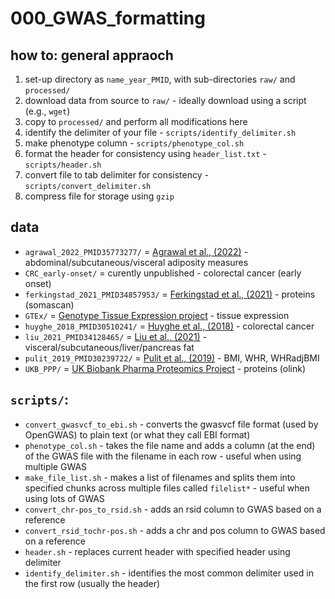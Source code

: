 # 000_GWAS_formatting

## how to: general appraoch
1. set-up directory as `name_year_PMID`, with sub-directories `raw/` and `processed/`
2. download data from source to `raw/` - ideally download using a script (e.g., `wget`)
4. copy to `processed/` and perform all modifications here
5. identify the delimiter of your file - `scripts/identify_delimiter.sh`
6. make phenotype column - `scripts/phenotype_col.sh`
7. format the header for consistency using `header_list.txt` - `scripts/header.sh`
8. convert file to tab delimiter for consistency - `scripts/convert_delimiter.sh`
9. compress file for storage using `gzip`

## data
* `agrawal_2022_PMID35773277/` = [Agrawal et al., (2022)](https://www.nature.com/articles/s41467-022-30931-2) - abdominal/subcutaneous/visceral adiposity measures
* `CRC_early-onset/` = curently unpublished - colorectal cancer (early onset)
* `ferkingstad_2021_PMID34857953/` = [Ferkingstad et al., (2021)](https://pubmed.ncbi.nlm.nih.gov/34857953/) - proteins (somascan)
* `GTEx/` = [Genotype Tissue Expression project](https://gtexportal.org/home/) - tissue expression
* `huyghe_2018_PMID30510241/` = [Huyghe et al., (2018)](https://pubmed.ncbi.nlm.nih.gov/30510241/) - colorectal cancer
* `liu_2021_PMID34128465/` = [Liu et al., (2021)](https://pubmed.ncbi.nlm.nih.gov/34128465/) - visceral/subcutaneous/liver/pancreas fat 
* `pulit_2019_PMID30239722/` = [Pulit et al., (2019)](https://pubmed.ncbi.nlm.nih.gov/30239722/) - BMI, WHR, WHRadjBMI
* `UKB_PPP/` = [UK Biobank Pharma Proteomics Project](https://www.biorxiv.org/content/10.1101/2022.06.17.496443v1) - proteins (olink)


## `scripts/`:
* `convert_gwasvcf_to_ebi.sh` - converts the gwasvcf file format (used by OpenGWAS) to plain text (or what they call EBI format)
* `phenotype_col.sh` - takes the file name and adds a column (at the end) of the GWAS file with the filename in each row - useful when using multiple GWAS
* `make_file_list.sh` - makes a list of filenames and splits them into specified chunks across multiple files called `filelist*` - useful when using lots of GWAS
* `convert_chr-pos_to_rsid.sh` - adds an rsid column to GWAS based on a reference
* `convert_rsid_tochr-pos.sh` - adds a chr and pos column to GWAS based on a reference
* `header.sh` - replaces current header with specified header using delimiter
* `identify_delimiter.sh` - identifies the most common delimiter used in the first row (usually the header)
